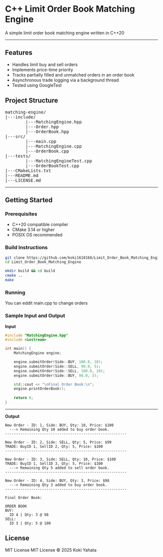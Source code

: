 # C++ Limit Order Book Matching Engine

A simple limit order book matching engine written in C++20

---

## Features
- Handles limit buy and sell orders
- Implements price-time priority
- Tracks partially filled and unmatched orders in an order book
- Asynchronous trade logging via a background thread
- Tested using GoogleTest

## Project Structure
<pre>
matching-engine/
|---include/
        |---MatchingEngine.hpp
        |---Order.hpp
        |---OrderBook.hpp
|---src/
        |---main.cpp
        |---MatchingEngine.cpp
        |---OrderBook.cpp
|---tests/
        |---MatchingEngineTest.cpp
        |---OrderBookTest.cpp
|---CMakeLists.txt
|---README.md
|---LICENSE.md
</pre>

---

## Getting Started

### Prerequisites

- C++20 compatible compiler
- CMake 3.14 or higher
- POSIX OS recommended

### Build Instructions
```bash
git clone https://github.com/koki1610168/Limit_Order_Book_Matching_Engine.git
cd Limit_Order_Book_Matching_Engine

mkdir build && cd build
cmake ..
make
```

### Running
You can eddit main.cpp to change orders

### Sample Input and Output
**Input**
```cpp
#include "MatchingEngine.hpp"
#include <iostream>

int main() {
    MatchingEngine engine;

    engine.submitOrder(Side::BUY, 100.0, 10);
    engine.submitOrder(Side::SELL, 99.0, 5);
    engine.submitOrder(Side::SELL, 100.0, 10);
    engine.submitOrder(Side::BUY, 98.0, 3);

    std::cout << "\nFinal Order Book:\n";
    engine.printOrderBook();
    
    return 0;
}
```
---
**Output**
```
New Order - ID: 1, Side: BUY, Qty: 10, Price: $100
  ---> Remaining Qty 10 added to buy order book.
--------------------------------------------------------

New Order - ID: 2, Side: SELL, Qty: 5, Price: $99
TRADE: BuyID 1, SellID 2, Qty: 5, Price: $100
--------------------------------------------------------

New Order - ID: 3, Side: SELL, Qty: 10, Price: $100
TRADE: BuyID 1, SellID 3, Qty: 5, Price: $100
  ---> Remaining Qty 5 added to sell order book.
--------------------------------------------------------

New Order - ID: 4, Side: BUY, Qty: 3, Price: $98
  ---> Remaining Qty 3 added to buy order book.
--------------------------------------------------------

Final Order Book:

ORDER BOOK
BUY:
  ID 4 | Qty: 3 @ 98
SELL:
  ID 3 | Qty: 5 @ 100
```

## License
MIT License 
MIT License © 2025 Koki Yahata